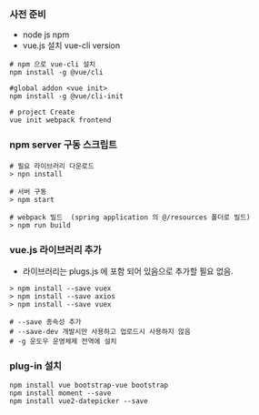 
### 사전 준비
 - node js npm
 - vue.js 설치 vue-cli version
```shell script
# npm 으로 vue-cli 설치
npm install -g @vue/cli

#global addon <vue init>
npm install -g @vue/cli-init

# project Create
vue init webpack frontend
```

### npm server 구동 스크립트
```shell script
# 필요 라이브러리 다운로드
> npn install

# 서버 구동
> npm start

# webpack 빌드  (spring application 의 @/resources 폴더로 빌드)
> npm run build
```

### vue.js 라이브러리 추가
- 라이브러리는 plugs.js 에 포함 되어 있음으로 추가할 필요 없음.
```shell script
> npm install --save vuex
> npm install --save axios
> npm install --save vuex

# --save 종속성 추가
# --save-dev 개발시만 사용하고 업로드시 사용하지 않음
# -g 운도우 운영체제 전역에 설치
```


### plug-in 설치 
```shell script
npm install vue bootstrap-vue bootstrap
npm install moment --save
npm install vue2-datepicker --save 
```